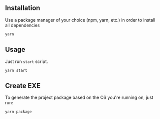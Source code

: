 ## Installation

Use a package manager of your choice (npm, yarn, etc.) in order to install all dependencies

```bash
yarn
```

## Usage

Just run `start` script.

```bash
yarn start
```

## Create EXE

To generate the project package based on the OS you're running on, just run:

```bash
yarn package
```
